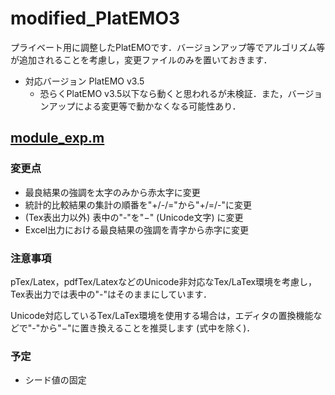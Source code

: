 # modified_PlatEMO3

プライベート用に調整したPlatEMOです．バージョンアップ等でアルゴリズム等が追加されることを考慮し，変更ファイルのみを置いておきます．

* 対応バージョン PlatEMO v3.5
  + 恐らくPlatEMO v3.5以下なら動くと思われるが未検証．また，バージョンアップによる変更等で動かなくなる可能性あり．

## [module_exp.m](/GUI/module_exp.m)
### 変更点

* 最良結果の強調を太字のみから赤太字に変更
* 統計的比較結果の集計の順番を"+/-/="から"+/=/-"に変更
* (Tex表出力以外) 表中の"-"を"−" (Unicode文字) に変更
* Excel出力における最良結果の強調を青字から赤字に変更

### 注意事項
pTex/Latex，pdfTex/LatexなどのUnicode非対応なTex/LaTex環境を考慮し，Tex表出力では表中の"-"はそのままにしています．

Unicode対応しているTex/LaTex環境を使用する場合は，エディタの置換機能などで"-"から"−"に置き換えることを推奨します (式中を除く)．


### 予定

* シード値の固定
